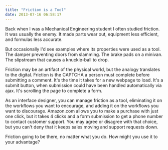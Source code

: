 ```yaml
---
title: "Friction is a Tool"
date: 2013-07-16 06:58:17
---
```


Back when I was a Mechanical Engineering student I often studied friction. It was usually the enemy. It made parts wear out, equipment less efficient, and formulas less accurate.

But occasionally I'd see examples where its properties were used as a tool. The damper preventing doors from slamming. The brake pads on a minivan. The slipstream that causes a knuckle-ball to drop.

Friction may be an artifact of the physical world, but the analogy translates to the digital. Friction is the CAPTCHA a person must complete before submitting a comment. It's the time it takes for a new webpage to load. It's a submit button, when submission could have been handled automatically via ajax. It's scrolling the page to complete a form.

As an interface designer, you can manage friction as a tool, eliminating it on the workflows you want to encourage, and adding it on the workflows you want to discourage. Amazon.com allows you to make a purchase with just one click, but it takes 4 clicks and a form submission to get a phone number to contact customer support. You may agree or disagree with that choice, but you can't deny that it keeps sales moving and support requests down.

Friction going to be there, no matter what you do. How might you use it to your advantage?
